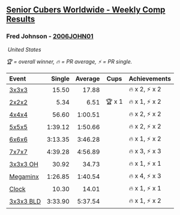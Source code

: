 <style>table {white-space: nowrap;}</style>
<link rel="stylesheet" type="text/css" href="/scw-comp/css/flags.css" />

## [Senior Cubers Worldwide - Weekly Comp Results](/scw-comp/results/)
### Fred Johnson - [2006JOHN01](https://www.worldcubeassociation.org/persons/2006JOHN01)

<i class="flag flag-US" />&nbsp;United States

<span style="white-space: nowrap;">🏆 = overall winner</span>, <span style="white-space: nowrap;">🔥 = PR average</span>, <span style="white-space: nowrap;">⚡ = PR single</span>.

| Event | Single | Average | Cups | Achievements|
| :-- | --: | --: | :--: | :-- |
| [3x3x3](333.md) | 15.50 | 17.88 |  | 🔥 x 2, ⚡ x 2 |
| [2x2x2](222.md) | 5.34 | 6.51 | 🏆 x 1 | 🔥 x 1, ⚡ x 2 |
| [4x4x4](444.md) | 56.60 | 1:00.51 |  | 🔥 x 2, ⚡ x 2 |
| [5x5x5](555.md) | 1:39.12 | 1:50.66 |  | 🔥 x 2, ⚡ x 2 |
| [6x6x6](666.md) | 3:13.35 | 3:46.28 |  | 🔥 x 1, ⚡ x 2 |
| [7x7x7](777.md) | 4:39.28 | 4:56.89 |  | 🔥 x 3, ⚡ x 3 |
| [3x3x3 OH](333oh.md) | 30.92 | 34.73 |  | 🔥 x 1, ⚡ x 1 |
| [Megaminx](minx.md) | 1:26.85 | 1:40.54 |  | 🔥 x 4, ⚡ x 3 |
| [Clock](clock.md) | 10.30 | 14.01 |  | 🔥 x 1, ⚡ x 1 |
| [3x3x3 BLD](333bf.md) | 3:33.90 | 5:37.54 |  | 🔥 x 1, ⚡ x 2 |

<!-- Global site tag (gtag.js) - Google Analytics -->
<script async src="https://www.googletagmanager.com/gtag/js?id=UA-86348435-3"></script>
<script>window.dataLayer = window.dataLayer || []; function gtag() {dataLayer.push(arguments);} gtag('js', new Date()); gtag('config', 'UA-86348435-3');</script>
